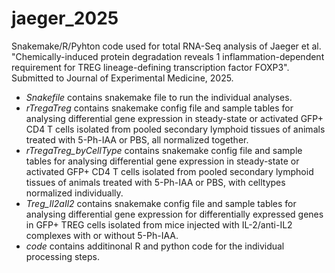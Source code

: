 # jaeger_2025
Snakemake/R/Pyhton code used for total RNA-Seq analysis of Jaeger et al. "Chemically-induced protein degradation reveals 1 inflammation-dependent requirement for TREG lineage-defining transcription factor FOXP3". Submitted to Journal of Experimental Medicine, 2025.

* *Snakefile* contains snakemake file to run the individual analyses.
* *rTregaTreg* contains snakemake config file and sample tables for analysing differential gene expression in steady-state or activated GFP+ CD4 T cells isolated from pooled secondary lymphoid tissues of animals treated with 5-Ph-IAA or PBS, all normalized together.
* *rTregaTreg_byCellType* contains snakemake config file and sample tables for analysing differential gene expression in steady-state or activated GFP+ CD4 T cells isolated from pooled secondary lymphoid tissues of animals treated with 5-Ph-IAA or PBS, with celltypes normalized individually.
* *Treg_Il2aIl2* contains snakemake config file and sample tables for analysing differential gene expression for differentially expressed genes in GFP+ TREG cells isolated from mice injected with IL-2/anti-IL2 complexes with or without 5-Ph-IAA.
* *code* contains additinonal R and python code for the individual processing steps.

